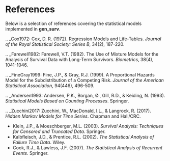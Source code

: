 # References

Below is a selection of references covering the statistical models implemented in **gen_surv**.

.. _Cox1972:
Cox, D. R. (1972). Regression Models and Life-Tables. *Journal of the Royal Statistical Society: Series B*, 34(2), 187-220.

.. _Farewell1982:
Farewell, V.T. (1982). The Use of Mixture Models for the Analysis of Survival Data with Long-Term Survivors. *Biometrics*, 38(4), 1041-1046.

.. _FineGray1999:
Fine, J.P., & Gray, R.J. (1999). A Proportional Hazards Model for the Subdistribution of a Competing Risk. *Journal of the American Statistical Association*, 94(446), 496-509.

.. _Andersen1993:
Andersen, P.K., Borgan, Ø., Gill, R.D., & Keiding, N. (1993). *Statistical Models Based on Counting Processes*. Springer.

.. _Zucchini2017:
Zucchini, W., MacDonald, I.L., & Langrock, R. (2017). *Hidden Markov Models for Time Series*. Chapman and Hall/CRC.

- Klein, J.P., & Moeschberger, M.L. (2003). *Survival Analysis: Techniques for Censored and Truncated Data*. Springer.
- Kalbfleisch, J.D., & Prentice, R.L. (2002). *The Statistical Analysis of Failure Time Data*. Wiley.
- Cook, R.J., & Lawless, J.F. (2007). *The Statistical Analysis of Recurrent Events*. Springer.
